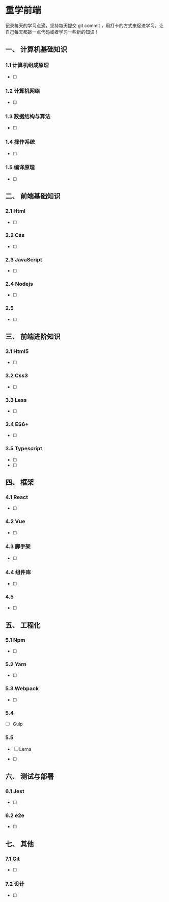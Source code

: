 # 重学前端

记录每天的学习点滴，坚持每天提交 git commit ，用打卡的方式来促进学习，让自己每天都敲一点代码或者学习一些新的知识！

## 一、 计算机基础知识

### 1.1 计算机组成原理

- [ ] 
### 1.2 计算机网络

- [ ] 


### 1.3 数据结构与算法

- [ ] 


### 1.4 操作系统

- [ ] 

### 1.5 编译原理

- [ ] 

## 二、 前端基础知识

### 2.1 Html

- [ ] 

### 2.2 Css

- [ ] 

### 2.3 JavaScript

- [ ] 

### 2.4 Nodejs

- [ ] 

### 2.5 

- [ ] 

## 三、 前端进阶知识
### 3.1 Html5

- [ ] 

### 3.2 Css3

- [ ] 

### 3.3 Less

- [ ] 

### 3.4 ES6+

- [ ] 

### 3.5 Typescript

- [ ] 


- [ ] 

## 四、 框架

### 4.1 React

- [ ] 

### 4.2 Vue

- [ ] 

### 4.3 脚手架

- [ ] 

### 4.4 组件库

- [ ] 

### 4.5 

- [ ] 

## 五、 工程化


### 5.1 Npm

- [ ] 

### 5.2 Yarn

- [ ] 


### 5.3 Webpack

- [ ] 

### 5.4 
- [ ] Gulp

### 5.5 
- [ ] Lerna

- [ ] 


## 六、 测试与部署

### 6.1 Jest

- [ ] 
### 6.2 e2e

- [ ] 

## 七、 其他
### 7.1 Git
- [ ] 

### 7.2 设计
- [ ] 
